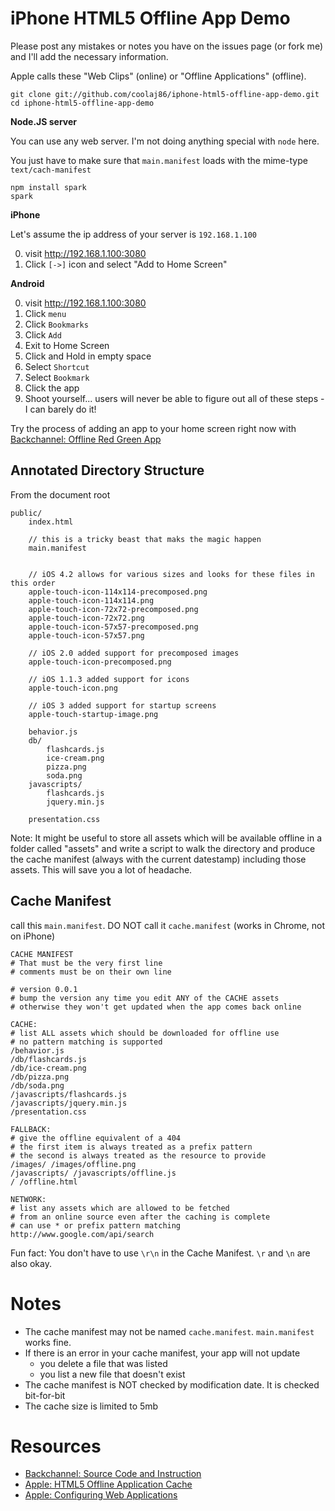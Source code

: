 iPhone HTML5 Offline App Demo
====

Please post any mistakes or notes you have on the issues page (or fork me) and I'll add the necessary information.

Apple calls these "Web Clips" (online) or "Offline Applications" (offline).

    git clone git://github.com/coolaj86/iphone-html5-offline-app-demo.git
    cd iphone-html5-offline-app-demo

**Node.JS server**

You can use any web server. I'm not doing anything special with `node` here.

You just have to make sure that `main.manifest` loads with the mime-type `text/cach-manifest`

    npm install spark
    spark

**iPhone**

Let's assume the ip address of your server is `192.168.1.100`

  0. visit http://192.168.1.100:3080
  0. Click `[->]` icon and select "Add to Home Screen"

**Android**

  0. visit http://192.168.1.100:3080
  0. Click `menu`
  0. Click `Bookmarks`
  0. Click `Add`
  0. Exit to Home Screen
  0. Click and Hold in empty space
  0. Select `Shortcut`
  0. Select `Bookmark`
  0. Click the app
  0. Shoot yourself... users will never be able to figure out all of these steps - I can barely do it!

Try the process of adding an app to your home screen right now with [Backchannel: Offline Red Green App](http://kentbrewster.com/backchannel/bc.html)

Annotated Directory Structure
----

From the document root

    public/
        index.html

        // this is a tricky beast that maks the magic happen
        main.manifest


        // iOS 4.2 allows for various sizes and looks for these files in this order
        apple-touch-icon-114x114-precomposed.png
        apple-touch-icon-114x114.png
        apple-touch-icon-72x72-precomposed.png
        apple-touch-icon-72x72.png
        apple-touch-icon-57x57-precomposed.png
        apple-touch-icon-57x57.png

        // iOS 2.0 added support for precomposed images
        apple-touch-icon-precomposed.png

        // iOS 1.1.3 added support for icons
        apple-touch-icon.png

        // iOS 3 added support for startup screens
        apple-touch-startup-image.png

        behavior.js
        db/
            flashcards.js
            ice-cream.png
            pizza.png
            soda.png
        javascripts/
            flashcards.js
            jquery.min.js

        presentation.css

Note: It might be useful to store all assets which will be available offline in a folder called "assets" and write a script to walk the directory and produce the cache manifest (always with the current datestamp) including those assets. This will save you a lot of headache.

Cache Manifest
----
call this `main.manifest`. DO NOT call it `cache.manifest` (works in Chrome, not on iPhone)

    CACHE MANIFEST
    # That must be the very first line
    # comments must be on their own line

    # version 0.0.1
    # bump the version any time you edit ANY of the CACHE assets
    # otherwise they won't get updated when the app comes back online
    
    CACHE:
    # list ALL assets which should be downloaded for offline use
    # no pattern matching is supported
    /behavior.js
    /db/flashcards.js
    /db/ice-cream.png
    /db/pizza.png
    /db/soda.png
    /javascripts/flashcards.js
    /javascripts/jquery.min.js
    /presentation.css

    FALLBACK:
    # give the offline equivalent of a 404
    # the first item is always treated as a prefix pattern
    # the second is always treated as the resource to provide
    /images/ /images/offline.png
    /javascripts/ /javascripts/offline.js
    / /offline.html

    NETWORK:
    # list any assets which are allowed to be fetched 
    # from an online source even after the caching is complete
    # can use * or prefix pattern matching
    http://www.google.com/api/search

Fun fact: You don't have to use `\r\n` in the Cache Manifest. `\r` and `\n` are also okay.

Notes
====

  * The cache manifest may not be named `cache.manifest`. `main.manifest` works fine.
  * If there is an error in your cache manifest, your app will not update
    * you delete a file that was listed
    * you list a new file that doesn't exist
  * The cache manifest is NOT checked by modification date. It is checked bit-for-bit
  * The cache size is limited to 5mb

Resources
====

  * [Backchannel: Source Code and Instruction](http://kentbrewster.com/backchannel/)
  * [Apple: HTML5 Offline Application Cache](http://developer.apple.com/library/safari/#documentation/iPhone/Conceptual/SafariJSDatabaseGuide/OfflineApplicationCache/OfflineApplicationCache.html)
  * [Apple: Configuring Web Applications](http://developer.apple.com/library/safari/#documentation/appleapplications/reference/safariwebcontent/ConfiguringWebApplications/ConfiguringWebApplications.html)